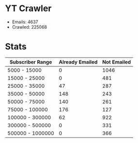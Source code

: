 # YT Crawler
- Emails: 4637
- Crawled: 225068

# Stats
| Subscriber Range  | Already Emailed | Not Emailed |
|-------|-------|-------|
| 5000 - 15000 | 0 | 1046 |
| 15000 - 25000 | 0 | 481 |
| 25000 - 35000 | 47 | 287 |
| 35000 - 50000 | 148 | 243 |
| 50000 - 75000 | 140 | 261 |
| 75000 - 100000 | 176 | 127 |
| 100000 - 300000 | 62 | 922 |
| 300000 - 500000 | 0 | 331 |
| 500000 - 1000000 | 0 | 366 |
